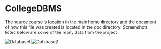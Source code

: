 # CollegeDBMS
The source course is location in the main home directory and the document of how this file was created is located in the doc directory. Screenshots listed below are some of the many data from the project.

![Database1](https://user-images.githubusercontent.com/43653409/127758194-08296b99-0fdc-47c4-984c-663644e154a1.png)
![Database2](https://user-images.githubusercontent.com/43653409/127758206-ff4257e3-c0a5-4c33-92df-e66b6d29dd45.png)
